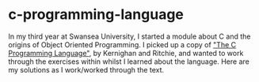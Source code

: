 # c-programming-language
In my third year at Swansea University, I started a module about C and the origins of Object Oriented Programming.
I picked up a copy of ["The C Programming Language"](https://en.wikipedia.org/wiki/The_C_Programming_Language), by Kernighan and Ritchie, and wanted to work through the exercises within whilst I learned about the language.
Here are my solutions as I work/worked through the text.
